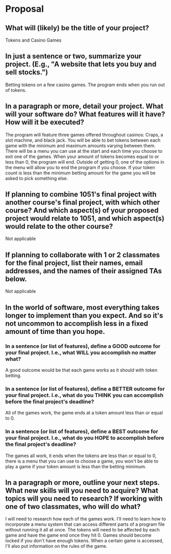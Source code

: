 # Proposal

## What will (likely) be the title of your project?

Tokens and Casino Games

## In just a sentence or two, summarize your project. (E.g., "A website that lets you buy and sell stocks.")

Betting tokens on a few casino games. The program ends when you run out of tokens.

## In a paragraph or more, detail your project. What will your software do? What features will it have? How will it be executed?

The program will feature three games offered throughout casinos: Craps, a slot machine, and black jack. You will be able to bet
tokens between each game with the minimum and maximum amounts varying between them. There will be a menu you can use at the start 
and each time you choose to exit one of the games. When your amount of tokens becomes equal to or less than 0, the program will end.
Outside of getting 0, one of the options in the menu will allow you to end the program if you choose. If your token count is less
than the minimum betting amount for the game you will be asked to pick something else.

## If planning to combine 1051's final project with another course's final project, with which other course? And which aspect(s) of your proposed project would relate to 1051, and which aspect(s) would relate to the other course?

Not applicable

## If planning to collaborate with 1 or 2 classmates for the final project, list their names, email addresses, and the names of their assigned TAs below.

Not applicable

## In the world of software, most everything takes longer to implement than you expect. And so it's not uncommon to accomplish less in a fixed amount of time than you hope.

### In a sentence (or list of features), define a GOOD outcome for your final project. I.e., what WILL you accomplish no matter what?

A good outcome would be that each game works as it should with token betting.

### In a sentence (or list of features), define a BETTER outcome for your final project. I.e., what do you THINK you can accomplish before the final project's deadline?

All of the games work, the game ends at a token amount less than or equal to 0.

### In a sentence (or list of features), define a BEST outcome for your final project. I.e., what do you HOPE to accomplish before the final project's deadline?

The games all work, it ends when the tokens are less than or equal to 0, there is a menu that you can use to choose a game, 
you won't be able to play a game if your token amount is less than the betting minimum.

## In a paragraph or more, outline your next steps. What new skills will you need to acquire? What topics will you need to research? If working with one of two classmates, who will do what?

I will need to research how each of the games work. I'll need to learn how to incorporate a menu system that can access different
parts of a program file without running it all at once. The tokens will need to be affected by each game and have the game end once
they hit 0. Games should become locked if you don't have enough tokens. When a certain game is accessed, I'll also put information
on the rules of the game.